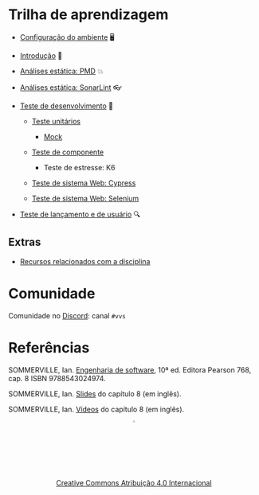# Trilha de aprendizagem

* [Configuração do ambiente](ambiente/ambiente.md) 🖥️

* [Introdução](introducao/introducao.md) 🚀

* [Análises estática: PMD](pmd/pmd.md) 💥

* [Análises estática: SonarLint](sonar/sonar.md)  👓

* [Teste de desenvolvimento](desenvolvimento/teste.md) 🧪

    * [Teste unitários](unitario/junit.md)
      * [Mock](unitario/mock.md)

    * [Teste de componente](componente/componente.md)
      * Teste de estresse: K6

    * [Teste de sistema Web: Cypress](cypress/cypress.md)

    * [Teste de sistema Web: Selenium](selenium/selenium.md)

* [Teste de lançamento e de usuário](usuario/usuario.md) 🔍

## Extras

* [Recursos relacionados com a disciplina](perifericos/perifericos.md)

# Comunidade

Comunidade no [Discord](https://discord.com/invite/C29cqvm): canal `#vvs`

# Referências

SOMMERVILLE, Ian. [Engenharia de software](https://biblioteca.ifrs.edu.br/pergamum_ifrs/biblioteca_s/acesso_login.php?cod_acervo_acessibilidade=5030950&acesso=aHR0cHM6Ly9taWRkbGV3YXJlLWJ2LmFtNC5jb20uYnIvU1NPL2lmcnMvOTc4ODU0MzAyNDk3NA==&label=acesso%20restrito), 10ª ed. Editora Pearson 768, cap. 8 ISBN 9788543024974.

SOMMERVILLE, Ian. [Slides](https://iansommerville.com/software-engineering-book/slides/) do capítulo 8 (em inglês).

SOMMERVILLE, Ian. [Vídeos](https://iansommerville.com/software-engineering-book/videos/imp/) do capítulo 8 (em inglês).

<center>
    <a href="https://rpmhub.dev" target="blanck"><img src="imgs/logo.png" alt="Rodrigo Prestes Machado" width="3%" height="3%" border=0 style="border:0; text-decoration:none; outline:none"></a><br/>
    <a rel="license" href="http://creativecommons.org/licenses/by/4.0/">Creative Commons Atribuição 4.0 Internacional</a>
</center>